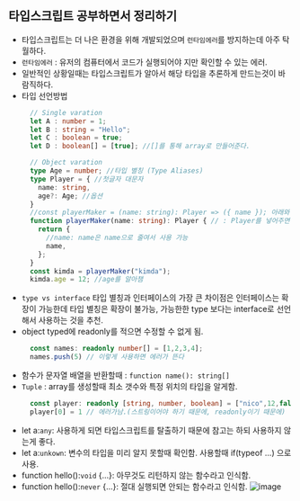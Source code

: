 ## 타입스크립트 공부하면서 정리하기

- 타입스크립트는 더 나은 환경을 위해 개발되었으며 `런타임에러`를 방지하는데 아주 탁월하다.
- `런타임에러` : 유저의 컴퓨터에서 코드가 실행되어야 지만 확인할 수 있는 에러.
- 일반적인 상황일때는 타입스크립트가 알아서 해당 타입을 추론하게 만드는것이 바람직하다.
- 타입 선언방법
  ```Typescript
    // Single varation
    let A : number = 1;
    let B : string = "Hello";
    let C : boolean = true;
    let D : boolean[] = [true]; //[]를 통해 array로 만들어준다.

    // Object varation
    type Age = number; //타입 별칭 (Type Aliases)
    type Player = { //첫글자 대문자
      name: string,
      age?: Age; //옵션
    }
    //const playerMaker = (name: string): Player => ({ name }); 아래와 같음.
    function playerMaker(name: string): Player { // : Player를 넣어주면
      return {
        //name: name은 name으로 줄여서 사용 가능
        name,
      };
    }
    const kimda = playerMaker("kimda");
    kimda.age = 12; //age를 알아챔
  ```
- `type vs interface` 타입 별칭과 인터페이스의 가장 큰 차이점은 인터페이스는 확장이 가능한데 타입 별칭은 확장이 불가능, 가능한한 type 보다는 interface로 선언해서 사용하는 것을 추천.
- object typed에 readonly를 적으면 수정할 수 없게 됨.
  ```Typescript
    const names: readonly number[] = [1,2,3,4];
    names.push(5) // 이렇게 사용하면 에러가 뜬다
  ```
- 함수가 문자열 배열을 반환할때 : `function name(): string[]`
- `Tuple` : array를 생성할때 최소 갯수와 특정 위치의 타입을 알게함.
  ```Typescript
    const player: readonly [string, number, boolean] = ["nico",12,false];
    player[0] = 1 // 에러가남.(스트링이어야 하기 때문에, readonly이기 때문에)

  ```
- let a:`any`: 사용하게 되면 타입스크립트를 탈출하기 때문에 참고는 하되 사용하지 않는게 좋다.
- let a:`unkown`: 변수의 타입을 미리 알지 못할때 확인함. 사용할때 if(typeof ...) 으로 사용.
- function hello():`void` {...}: 아무것도 리턴하지 않는 함수라고 인식함.
- function hello():`never` {...}: 절대 실행되면 안되는 함수라고 인식함.
![image](https://user-images.githubusercontent.com/75190062/217847003-9adb9e77-c92f-40c4-9ddc-958806c365f7.png)
